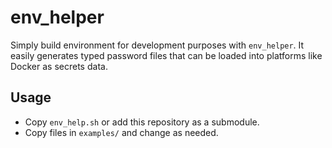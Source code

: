 # env_helper

Simply build environment for development purposes with `env_helper`. It easily generates
typed password files that can be loaded into platforms like Docker as secrets data.

## Usage

- Copy `env_help.sh` or add this repository as a submodule.
- Copy files in `examples/` and change as needed.
